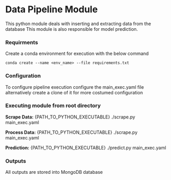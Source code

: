 # Data Pipeline Module

This python module deals with inserting and extracting data from the database
This module is also responsible for model prediction.

### Requirments 
Create a conda environment for execution with the below command

```
conda create --name <env_name> --file requirements.txt
```

### Configuration

To configure pipeline execution configure the main_exec.yaml file
alternatively create a clone of it for more costumed configuration

### Executing module from root directory

**Scrape Data:**
{PATH_TO_PYTHON_EXECUTABLE} ./scrape.py main_exec.yaml

**Process Data:**
{PATH_TO_PYTHON_EXECUTABLE} ./scrape.py main_exec.yaml

**Prediction:**
{PATH_TO_PYTHON_EXECUTABLE} ./predict.py main_exec.yaml

### Outputs

All outputs are stored into MongoDB database 